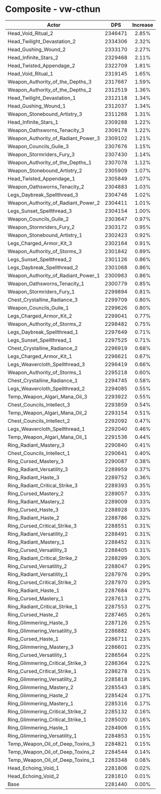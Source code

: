 # Composite - vw-cthun
| Actor | DPS | Increase |
|---|:---:|:---:|
|Head_Void_Ritual_2|2346471|2.85%|
|Head_Twilight_Devastation_2|2334306|2.32%|
|Head_Gushing_Wound_2|2333170|2.27%|
|Head_Infinite_Stars_2|2329468|2.11%|
|Head_Twisted_Appendage_2|2322709|1.81%|
|Head_Void_Ritual_1|2319145|1.65%|
|Weapon_Authority_of_the_Depths_3|2317667|1.59%|
|Weapon_Authority_of_the_Depths_2|2312519|1.36%|
|Head_Twilight_Devastation_1|2312118|1.34%|
|Head_Gushing_Wound_1|2312037|1.34%|
|Weapon_Stonebound_Artistry_3|2311268|1.31%|
|Head_Infinite_Stars_1|2309288|1.22%|
|Weapon_Oathsworns_Tenacity_3|2309178|1.22%|
|Weapon_Authority_of_Radiant_Power_3|2309102|1.21%|
|Weapon_Councils_Guile_3|2307676|1.15%|
|Weapon_Stormriders_Fury_3|2307430|1.14%|
|Weapon_Authority_of_the_Depths_1|2307078|1.12%|
|Weapon_Stonebound_Artistry_2|2305909|1.07%|
|Head_Twisted_Appendage_1|2305849|1.07%|
|Weapon_Oathsworns_Tenacity_2|2304883|1.03%|
|Legs_Daybreak_Spellthread_3|2304748|1.02%|
|Weapon_Authority_of_Radiant_Power_2|2304411|1.01%|
|Legs_Sunset_Spellthread_3|2304154|1.00%|
|Weapon_Councils_Guile_2|2303647|0.97%|
|Weapon_Stormriders_Fury_2|2303172|0.95%|
|Weapon_Stonebound_Artistry_1|2302423|0.92%|
|Legs_Charged_Armor_Kit_3|2302164|0.91%|
|Weapon_Authority_of_Storms_3|2301842|0.89%|
|Legs_Sunset_Spellthread_2|2301126|0.86%|
|Legs_Daybreak_Spellthread_2|2301068|0.86%|
|Weapon_Authority_of_Radiant_Power_1|2300963|0.86%|
|Weapon_Oathsworns_Tenacity_1|2300779|0.85%|
|Weapon_Stormriders_Fury_1|2299894|0.81%|
|Chest_Crystalline_Radiance_3|2299709|0.80%|
|Weapon_Councils_Guile_1|2299626|0.80%|
|Legs_Charged_Armor_Kit_2|2299041|0.77%|
|Weapon_Authority_of_Storms_2|2298482|0.75%|
|Legs_Daybreak_Spellthread_1|2297649|0.71%|
|Legs_Sunset_Spellthread_1|2297525|0.71%|
|Chest_Crystalline_Radiance_2|2296919|0.68%|
|Legs_Charged_Armor_Kit_1|2296621|0.67%|
|Legs_Weavercloth_Spellthread_3|2296419|0.66%|
|Weapon_Authority_of_Storms_1|2295218|0.60%|
|Chest_Crystalline_Radiance_1|2294745|0.58%|
|Legs_Weavercloth_Spellthread_2|2294085|0.55%|
|Temp_Weapon_Algari_Mana_Oil_3|2293922|0.55%|
|Chest_Councils_Intellect_3|2293859|0.54%|
|Temp_Weapon_Algari_Mana_Oil_2|2293154|0.51%|
|Chest_Councils_Intellect_2|2292092|0.47%|
|Legs_Weavercloth_Spellthread_1|2292040|0.46%|
|Temp_Weapon_Algari_Mana_Oil_1|2291536|0.44%|
|Ring_Radiant_Mastery_3|2290840|0.41%|
|Chest_Councils_Intellect_1|2290641|0.40%|
|Ring_Cursed_Mastery_3|2290087|0.38%|
|Ring_Radiant_Versatility_3|2289959|0.37%|
|Ring_Radiant_Haste_3|2289752|0.36%|
|Ring_Radiant_Critical_Strike_3|2289393|0.35%|
|Ring_Cursed_Mastery_2|2289057|0.33%|
|Ring_Radiant_Mastery_2|2289009|0.33%|
|Ring_Cursed_Haste_3|2288928|0.33%|
|Ring_Radiant_Haste_2|2288786|0.32%|
|Ring_Cursed_Critical_Strike_3|2288551|0.31%|
|Ring_Radiant_Versatility_2|2288491|0.31%|
|Ring_Radiant_Mastery_1|2288452|0.31%|
|Ring_Cursed_Versatility_3|2288405|0.31%|
|Ring_Radiant_Critical_Strike_2|2288299|0.30%|
|Ring_Cursed_Versatility_2|2288047|0.29%|
|Ring_Radiant_Versatility_1|2287976|0.29%|
|Ring_Cursed_Critical_Strike_2|2287970|0.29%|
|Ring_Radiant_Haste_1|2287684|0.27%|
|Ring_Cursed_Mastery_1|2287613|0.27%|
|Ring_Radiant_Critical_Strike_1|2287553|0.27%|
|Ring_Cursed_Haste_2|2287465|0.26%|
|Ring_Glimmering_Haste_3|2287126|0.25%|
|Ring_Glimmering_Versatility_3|2286882|0.24%|
|Ring_Cursed_Haste_1|2286711|0.23%|
|Ring_Glimmering_Mastery_3|2286601|0.23%|
|Ring_Cursed_Versatility_1|2286564|0.22%|
|Ring_Glimmering_Critical_Strike_3|2286364|0.22%|
|Ring_Cursed_Critical_Strike_1|2286278|0.21%|
|Ring_Glimmering_Versatility_2|2285818|0.19%|
|Ring_Glimmering_Mastery_2|2285543|0.18%|
|Ring_Glimmering_Haste_2|2285424|0.17%|
|Ring_Glimmering_Mastery_1|2285316|0.17%|
|Ring_Glimmering_Critical_Strike_2|2285132|0.16%|
|Ring_Glimmering_Critical_Strike_1|2285020|0.16%|
|Ring_Glimmering_Haste_1|2284906|0.15%|
|Ring_Glimmering_Versatility_1|2284853|0.15%|
|Temp_Weapon_Oil_of_Deep_Toxins_3|2284821|0.15%|
|Temp_Weapon_Oil_of_Deep_Toxins_2|2284544|0.14%|
|Temp_Weapon_Oil_of_Deep_Toxins_1|2283348|0.08%|
|Head_Echoing_Void_1|2281806|0.02%|
|Head_Echoing_Void_2|2281610|0.01%|
|Base|2281440|0.00%|
